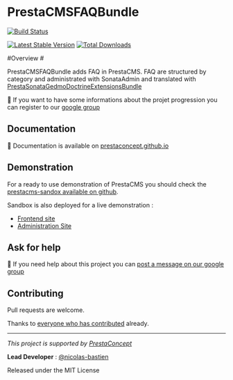 PrestaCMSFAQBundle
==================

[![Build Status](https://secure.travis-ci.org/prestaconcept/PrestaCMSFAQBundle.png?branch=master)](http://travis-ci.org/prestaconcept/PrestaCMSFAQBundle)

[![Latest Stable Version](https://poser.pugx.org/presta/cms-faq-bundle/v/stable.png)](https://packagist.org/packages/presta/cms-faq-bundle)
[![Total Downloads](https://poser.pugx.org/presta/cms-faq-bundle/downloads.png)](https://packagist.org/packages/presta/cms-faq-bundle)

#Overview #

PrestaCMSFAQBundle adds FAQ in PrestaCMS.
FAQ are structured by category and administrated with SonataAdmin and translated with [PrestaSonataGedmoDoctrineExtensionsBundle][7]

:speech_balloon: If you want to have some informations about the projet progression you can register to our [google group][3]


## Documentation ##

:book: Documentation is available on [prestaconcept.github.io][4]

## Demonstration ##

For a ready to use demonstration of PrestaCMS you should check the [prestacms-sandox available on github][2].

Sandbox is also deployed for a live demonstration :

-   [Frontend site][5]
-   [Administration Site][6]


## Ask for help ##

:speech_balloon: If you need help about this project you can [post a message on our google group][3]

## Contributing

Pull requests are welcome.


Thanks to
[everyone who has contributed](https://github.com/prestaconcept/PrestaCMSFAQBundle/graphs/contributors) already.

---

*This project is supported by [PrestaConcept](http://www.prestaconcept.net)*

**Lead Developer** : [@nicolas-bastien](https://github.com/nicolas-bastien)

Released under the MIT License

[3]: https://groups.google.com/forum/?hl=fr&fromgroups#!forum/prestacms-devs



[2]: https://github.com/prestaconcept/prestacms-sandbox
[3]: https://groups.google.com/forum/?hl=fr&fromgroups#!forum/prestacms-devs
[4]: http://prestaconcept.github.io/presta-cms-ckeditor/
[5]: http://sandbox.prestacms.com/
[6]: http://sandbox.prestacms.com/admin
[7]: https://github.com/prestaconcept/PrestaSonataGedmoDoctrineExtensionsBundle
